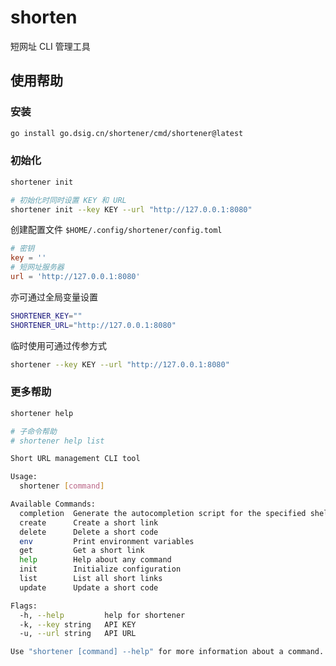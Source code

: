 # shorten

短网址 CLI 管理工具

## 使用帮助
### 安装
```bash
go install go.dsig.cn/shortener/cmd/shortener@latest
```

### 初始化
```bash
shortener init

# 初始化时同时设置 KEY 和 URL
shortener init --key KEY --url "http://127.0.0.1:8080"
```
创建配置文件 `$HOME/.config/shortener/config.toml`
```toml
# 密钥
key = ''
# 短网址服务器
url = 'http://127.0.0.1:8080'
```
亦可通过全局变量设置
```bash
SHORTENER_KEY=""
SHORTENER_URL="http://127.0.0.1:8080"
```
临时使用可通过传参方式
```bash
shortener --key KEY --url "http://127.0.0.1:8080"
```

### 更多帮助
```bash
shortener help

# 子命令帮助
# shortener help list
```

```bash
Short URL management CLI tool

Usage:
  shortener [command]

Available Commands:
  completion  Generate the autocompletion script for the specified shell
  create      Create a short link
  delete      Delete a short code
  env         Print environment variables
  get         Get a short link
  help        Help about any command
  init        Initialize configuration
  list        List all short links
  update      Update a short code

Flags:
  -h, --help         help for shortener
  -k, --key string   API KEY
  -u, --url string   API URL

Use "shortener [command] --help" for more information about a command.
```